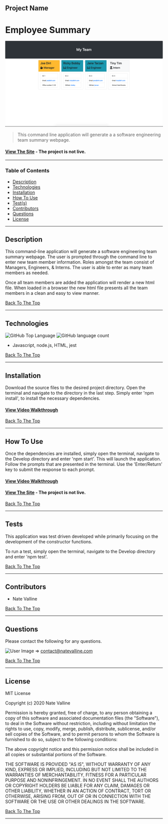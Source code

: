 ## Project Name

# Employee Summary

<img src="./assets/employee-summary.png" alt="Project Screenshot" max-height="500px">

> This command line application will generate a a software engineering team summary webpage.

#### [View The Site](#) - The project is not live.

---

### Table of Contents

- [Description](#description)
- [Technologies](#technologies)
- [Installation](#installation)
- [How To Use](#how-to-use)
- [Test(s)](#tests)
- [Contributors](#contributors)
- [Questions](#questions)
- [License](#license)

---

## Description

This command-line application will generate a software engineering team summary webpage. The user is prompted through the command line to enter new team member information. Roles amongst the team consist of Managers, Engineers, & Interns. The user is able to enter as many team members as needed.  

Once all team members are added the application will render a new html file.  When loaded in a browser the new html file presents all the team members in a clean and easy to view manner. 

[Back To The Top](#project-name)

---

## Technologies

![GitHub Top Language](https://img.shields.io/github/languages/top/nvalline/employee-summary) ![GitHub language count](https://img.shields.io/github/languages/count/nvalline/employee-summary)

- Javascript, node.js, HTML, jest

[Back To The Top](#project-name)

---

## Installation

Download the source files to the desired project directory. Open the terminal and navigate to the directory in the last step. Simply enter 'npm install', to install the necessary dependencies. 

#### [View Video Walkthrough](https://nv-marketing-llc.wistia.com/medias/0hiqal6xuv)

[Back To The Top](#project-name)

---

## How To Use

Once the dependencies are installed, simply open the terminal, navigate to the Develop directory and enter 'npm start'.  This will launch the application.  Follow the prompts that are presented in the terminal. Use the 'Enter/Return' key to submit the response to each prompt.

#### [View Video Walkthrough](https://nv-marketing-llc.wistia.com/medias/0hiqal6xuv)

#### [View The Site](#) - The project is not live.

[Back To The Top](#project-name)

---

## Tests

This application was test driven developed while primarily focusing on the development of the constructor functions.

To run a test, simply open the terminal, navigate to the Develop directory and enter 'npm test'.

[Back To The Top](#project-name)

---

## Contributors

- Nate Valline

[Back To The Top](#project-name)

---

## Questions

Please contact the following for any questions.

<img src="https://avatars3.githubusercontent.com/u/58278138?v=4" alt="User Image" width="35px">  =>  contact@natevalline.com

[Back To The Top](#project-name)

---

## License

MIT License

Copyright (c) 2020 Nate Valline

Permission is hereby granted, free of charge, to any person obtaining a copy
of this software and associated documentation files (the "Software"), to deal
in the Software without restriction, including without limitation the rights
to use, copy, modify, merge, publish, distribute, sublicense, and/or sell
copies of the Software, and to permit persons to whom the Software is
furnished to do so, subject to the following conditions:

The above copyright notice and this permission notice shall be included in all
copies or substantial portions of the Software.

THE SOFTWARE IS PROVIDED "AS IS", WITHOUT WARRANTY OF ANY KIND, EXPRESS OR
IMPLIED, INCLUDING BUT NOT LIMITED TO THE WARRANTIES OF MERCHANTABILITY,
FITNESS FOR A PARTICULAR PURPOSE AND NONINFRINGEMENT. IN NO EVENT SHALL THE
AUTHORS OR COPYRIGHT HOLDERS BE LIABLE FOR ANY CLAIM, DAMAGES OR OTHER
LIABILITY, WHETHER IN AN ACTION OF CONTRACT, TORT OR OTHERWISE, ARISING FROM,
OUT OF OR IN CONNECTION WITH THE SOFTWARE OR THE USE OR OTHER DEALINGS IN THE
SOFTWARE.

[Back To The Top](#project-name)

---
    